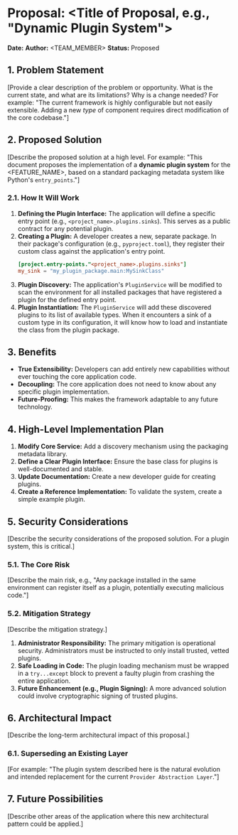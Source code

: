 # Proposal: <Title of Proposal, e.g., "Dynamic Plugin System">

**Date:** <DATE>
**Author:** <TEAM_MEMBER>
**Status:** Proposed

## 1. Problem Statement

[Provide a clear description of the problem or opportunity. What is the current state, and what are its limitations? Why is a change needed? For example: "The current framework is highly configurable but not easily extensible. Adding a new *type* of component requires direct modification of the core codebase."]

## 2. Proposed Solution

[Describe the proposed solution at a high level. For example: "This document proposes the implementation of a **dynamic plugin system** for the <FEATURE_NAME>, based on a standard packaging metadata system like Python's `entry_points`."]

### 2.1. How It Will Work

1.  **Defining the Plugin Interface:** The application will define a specific entry point (e.g., `<project_name>.plugins.sinks`). This serves as a public contract for any potential plugin.
2.  **Creating a Plugin:** A developer creates a new, separate package. In their package's configuration (e.g., `pyproject.toml`), they register their custom class against the application's entry point.
    ```toml
    [project.entry-points."<project_name>.plugins.sinks"]
    my_sink = "my_plugin_package.main:MySinkClass"
    ```
3.  **Plugin Discovery:** The application's `PluginService` will be modified to scan the environment for all installed packages that have registered a plugin for the defined entry point.
4.  **Plugin Instantiation:** The `PluginService` will add these discovered plugins to its list of available types. When it encounters a sink of a custom type in its configuration, it will know how to load and instantiate the class from the plugin package.

## 3. Benefits

-   **True Extensibility:** Developers can add entirely new capabilities without ever touching the core application code.
-   **Decoupling:** The core application does not need to know about any specific plugin implementation.
-   **Future-Proofing:** This makes the framework adaptable to any future technology.

## 4. High-Level Implementation Plan

1.  **Modify Core Service:** Add a discovery mechanism using the packaging metadata library.
2.  **Define a Clear Plugin Interface:** Ensure the base class for plugins is well-documented and stable.
3.  **Update Documentation:** Create a new developer guide for creating plugins.
4.  **Create a Reference Implementation:** To validate the system, create a simple example plugin.

## 5. Security Considerations

[Describe the security considerations of the proposed solution. For a plugin system, this is critical.]

### 5.1. The Core Risk
[Describe the main risk, e.g., "Any package installed in the same environment can register itself as a plugin, potentially executing malicious code."]

### 5.2. Mitigation Strategy
[Describe the mitigation strategy.]
1.  **Administrator Responsibility:** The primary mitigation is operational security. Administrators must be instructed to only install trusted, vetted plugins.
2.  **Safe Loading in Code:** The plugin loading mechanism must be wrapped in a `try...except` block to prevent a faulty plugin from crashing the entire application.
3.  **Future Enhancement (e.g., Plugin Signing):** A more advanced solution could involve cryptographic signing of trusted plugins.

## 6. Architectural Impact

[Describe the long-term architectural impact of this proposal.]

### 6.1. Superseding an Existing Layer
[For example: "The plugin system described here is the natural evolution and intended replacement for the current `Provider Abstraction Layer`."]

## 7. Future Possibilities

[Describe other areas of the application where this new architectural pattern could be applied.]
